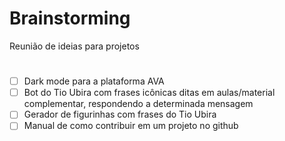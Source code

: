 # Brainstorming
Reunião de ideias para projetos
#
- [ ] Dark mode para a plataforma AVA
- [ ] Bot do Tio Ubira com frases icônicas ditas em aulas/material complementar, respondendo a determinada mensagem
- [ ] Gerador de figurinhas com frases do Tio Ubira 
- [ ] Manual de como contribuir em um projeto no github
